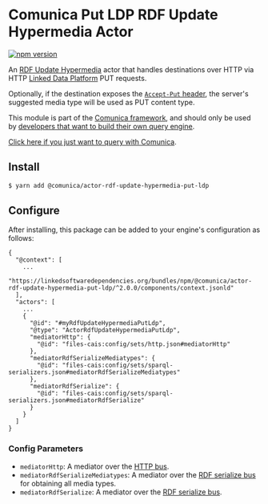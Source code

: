 # Comunica Put LDP RDF Update Hypermedia Actor

[![npm version](https://badge.fury.io/js/%40comunica%2Factor-rdf-update-hypermedia-put-ldp.svg)](https://www.npmjs.com/package/@comunica/actor-rdf-update-hypermedia-put-ldp)

An [RDF Update Hypermedia](https://github.com/comunica/comunica/tree/master/packages/bus-rdf-update-hypermedia) actor
that handles destinations over HTTP via HTTP [Linked Data Platform](https://www.w3.org/TR/ldp/) PUT requests.

Optionally, if the destination exposes the [`Accept-Put` header](https://solidproject.org/TR/protocol#accept-put),
the server's suggested media type will be used as PUT content type.

This module is part of the [Comunica framework](https://github.com/comunica/comunica),
and should only be used by [developers that want to build their own query engine](https://comunica.dev/docs/modify/).

[Click here if you just want to query with Comunica](https://comunica.dev/docs/query/).

## Install

```bash
$ yarn add @comunica/actor-rdf-update-hypermedia-put-ldp
```

## Configure

After installing, this package can be added to your engine's configuration as follows:
```text
{
  "@context": [
    ...
    "https://linkedsoftwaredependencies.org/bundles/npm/@comunica/actor-rdf-update-hypermedia-put-ldp/^2.0.0/components/context.jsonld"  
  ],
  "actors": [
    ...
    {
      "@id": "#myRdfUpdateHypermediaPutLdp",
      "@type": "ActorRdfUpdateHypermediaPutLdp",
      "mediatorHttp": {
        "@id": "files-cais:config/sets/http.json#mediatorHttp"
      },
      "mediatorRdfSerializeMediatypes": {
        "@id": "files-cais:config/sets/sparql-serializers.json#mediatorRdfSerializeMediatypes"
      },
      "mediatorRdfSerialize": {
        "@id": "files-cais:config/sets/sparql-serializers.json#mediatorRdfSerialize"
      }
    }
  ]
}
```

### Config Parameters

* `mediatorHttp`: A mediator over the [HTTP bus](https://github.com/comunica/comunica/tree/master/packages/bus-http).
* `mediatorRdfSerializeMediatypes`: A mediator over the [RDF serialize bus](https://github.com/comunica/comunica/tree/master/packages/bus-rdf-serialize) for obtaining all media types.
* `mediatorRdfSerialize`: A mediator over the [RDF serialize bus](https://github.com/comunica/comunica/tree/master/packages/bus-rdf-serialize).
